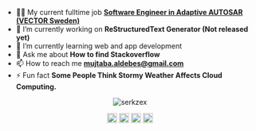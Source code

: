 - 👨‍💻 My current fulltime job [**Software Engineer in Adaptive AUTOSAR (VECTOR Sweden)**](https://www.vector.com/int/en/)
- 🔭 I’m currently working on **ReStructuredText Generator (Not released yet)**
- 🌱 I’m currently learning web and app development
- 💬 Ask me about **How to find Stackoverflow**
- 📫 How to reach me **mujtaba.aldebes@gmail.com**
- ⚡ Fun fact **Some People Think Stormy Weather Affects Cloud Computing.**

<p align="center"> <img src=https://github-readme-stats.vercel.app/api?username=serkzex&show_icons=true alt=serkzex /> </p>

<p align="center">
<a href=https://codepen.io/serkzex target="blank"><img align="center" src=https://cdn.jsdelivr.net/npm/simple-icons@3.0.1/icons/codepen.svg alt="serkzex" height="20" width="20" /></a>
<a href=https://dev.to/serkzex target="blank"><img align="center" src=https://cdn.jsdelivr.net/npm/simple-icons@3.0.1/icons/dev-dot-to.svg alt="serkzex" height="20" width="20" /></a>
<a href=https://linkedin.com/in/mujtabaaldebes target="blank"><img align="center" src=https://cdn.jsdelivr.net/npm/simple-icons@3.0.1/icons/linkedin.svg alt="mujtabaaldebes" height="20" width="20" /></a>
<a href=https://stackoverflow.com/users/7544735/serkzex target="blank"><img align="center" src=https://cdn.jsdelivr.net/npm/simple-icons@3.0.1/icons/stackoverflow.svg alt="users/7544735/serkzex" height="20" width="20" /></a>
</p>

